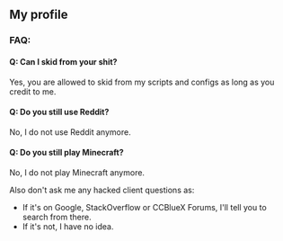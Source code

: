 ## My profile

### FAQ: 

#### Q: Can I skid from your shit?

Yes, you are allowed to skid from my scripts and configs as long as you credit to me.

#### Q: Do you still use Reddit?

No, I do not use Reddit anymore.

#### Q: Do you still play Minecraft? 

No, I do not play Minecraft anymore.


Also don't ask me any hacked client questions as:
- If it's on Google, StackOverflow or CCBlueX Forums, I'll tell you to search from there.
- If it's not, I have no idea.
